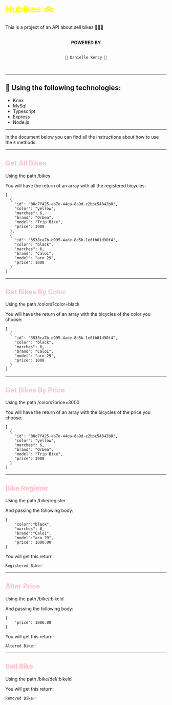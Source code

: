 # <font color="yellow">Hubikes 🚲</font>
This is a project of an API about sell bikes 🚴‍♀️✨

</BR>
<div align = "center"> <strong> POWERED BY </strong> </div> 
</BR>
  <div align = "center">

    👻 Danielle Kensy 👻

</div>
</BR>

___
## 🔧 Using the following technologies:
- Knex
- MySql
- Typescript
- Express
- Node.js
___

In the document below you can find all the instructions about how to use the `6` methods:
___
## <font color="pink">Get All Bikes</font>
Using the path /bikes

You will have the return of an array with all the registered bicycles:
~~~
[
  {
    "id": "08c7f425-ab7e-44ea-8a9d-c2bbc54042b8",
    "color": "yellow",
    "marches": 6,
    "brand": "Orbea",
    "model": "Trip Bike",
    "price": 3000
  },
  {
    "id": "3538ca7b-d995-4ade-8d5b-1e6fb01d90f4",
    "color": "black",
    "marches": 6,
    "brand": "Caloi",
    "model": "aro 29",
    "price": 1000
  }
]
~~~
___
## <font color="pink">Get Bikes By Color</font>
Using the path /colors?color=black

You will have the return of an array with the bicycles of the color you choose:
~~~
[
  {
    "id": "3538ca7b-d995-4ade-8d5b-1e6fb01d90f4",
    "color": "black",
    "marches": 6,
    "brand": "Caloi",
    "model": "aro 29",
    "price": 1000
  }
]
~~~
___
## <font color="pink">Get Bikes By Price</font>
Using the path /colors?price=3000

You will have the return of an array with the bicycles of the price you choose:
~~~
[
  {
    "id": "08c7f425-ab7e-44ea-8a9d-c2bbc54042b8",
    "color": "yellow",
    "marches": 6,
    "brand": "Orbea",
    "model": "Trip Bike",
    "price": 3000
  }
]
~~~
___
## <font color="pink">Bike Register</font>
Using the path /bike/register

And passing the following body:
~~~
{
    "color":"black", 
    "marches": 6, 
    "brand":"Caloi", 
    "model":"aro 29", 
    "price": 1000.00
}
~~~
You will get this return:
~~~
Registered Bike✅
~~~
___
## <font color="pink">Alter Price</font>
Using the path /bike/:bikeId

And passing the following body:
~~~
{ 
    "price": 1000.00
}
~~~
You will get this return:
~~~
Altered Bike✅
~~~
___
## <font color="pink">Sell Bike</font>
Using the path /bike/del/:bikeId

You will get this return:
~~~
Removed Bike✅
~~~